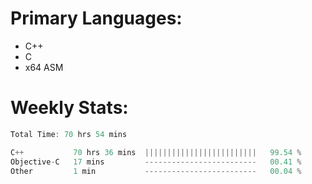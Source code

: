 # Primary Languages:
- C++
- C
- x64 ASM

# Weekly Stats:
<!--START_SECTION:waka-->

```C++
Total Time: 70 hrs 54 mins

C++           70 hrs 36 mins  |||||||||||||||||||||||||   99.54 %
Objective-C   17 mins         -------------------------   00.41 %
Other         1 min           -------------------------   00.04 %
```

<!--END_SECTION:waka-->


